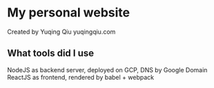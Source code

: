 # My personal website
Created by Yuqing Qiu
yuqingqiu.com

## What tools did I use
NodeJS as backend server, deployed on GCP, DNS by Google Domain
ReactJS as frontend, rendered by babel + webpack